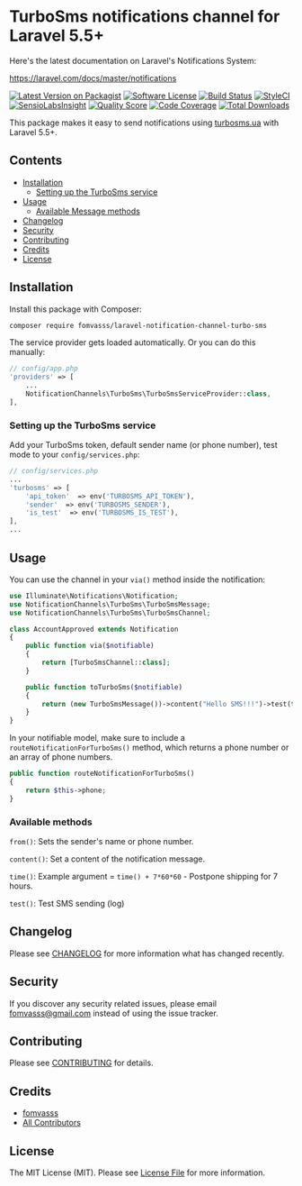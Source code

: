 # TurboSms notifications channel for Laravel 5.5+

Here's the latest documentation on Laravel's Notifications System: 

https://laravel.com/docs/master/notifications

[![Latest Version on Packagist](https://img.shields.io/packagist/v/fomvasss/laravel-notification-channel-turbo-sms.svg?style=flat-square)](https://packagist.org/packages/fomvasss/laravel-notification-channel-turbo-sms)
[![Software License](https://img.shields.io/badge/license-MIT-brightgreen.svg?style=flat-square)](LICENSE.md)
[![Build Status](https://img.shields.io/travis/fomvasss/laravel-notification-channel-turbo-sms/master.svg?style=flat-square)](https://travis-ci.org/fomvasss/laravel-notification-channel-turbo-sms)
[![StyleCI](https://styleci.io/repos/:style_ci_id/shield)](https://styleci.io/repos/:style_ci_id)
[![SensioLabsInsight](https://img.shields.io/sensiolabs/i/:sensio_labs_id.svg?style=flat-square)](https://insight.sensiolabs.com/projects/:sensio_labs_id)
[![Quality Score](https://img.shields.io/scrutinizer/g/fomvasss/laravel-notification-channel-turbo-sms.svg?style=flat-square)](https://scrutinizer-ci.com/g/fomvasss/laravel-notification-channel-turbo-sms)
[![Code Coverage](https://img.shields.io/scrutinizer/coverage/g/fomvasss/laravel-notification-channel-turbosms/master.svg?style=flat-square)](https://scrutinizer-ci.com/g/fomvasss/laravel-notification-channel-turbosms/?branch=master)
[![Total Downloads](https://img.shields.io/packagist/dt/fomvasss/laravel-notification-channel-turbo-sms.svg?style=flat-square)](https://packagist.org/packages/fomvasss/laravel-notification-channel-turbo-sms)

This package makes it easy to send notifications using [turbosms.ua](https://turbosms.ua/) with Laravel 5.5+.

## Contents

- [Installation](#installation)
    - [Setting up the TurboSms service](#setting-up-the-TurboSms-service)
- [Usage](#usage)
    - [Available Message methods](#available-methods)
- [Changelog](#changelog)
- [Security](#security)
- [Contributing](#contributing)
- [Credits](#credits)
- [License](#license)


## Installation

Install this package with Composer:

```bash
composer require fomvasss/laravel-notification-channel-turbo-sms
```

The service provider gets loaded automatically. Or you can do this manually:
```php
// config/app.php
'providers' => [
    ...
    NotificationChannels\TurboSms\TurboSmsServiceProvider::class,
],
```

### Setting up the TurboSms service

Add your TurboSms token, default sender name (or phone number), test mode to your `config/services.php`:

```php
// config/services.php
...
'turbosms' => [
    'api_token'  => env('TURBOSMS_API_TOKEN'),
    'sender'  => env('TURBOSMS_SENDER'),
    'is_test'  => env('TURBOSMS_IS_TEST'),
],
...
```

## Usage

You can use the channel in your `via()` method inside the notification:

```php
use Illuminate\Notifications\Notification;
use NotificationChannels\TurboSms\TurboSmsMessage;
use NotificationChannels\TurboSms\TurboSmsChannel;

class AccountApproved extends Notification
{
    public function via($notifiable)
    {
        return [TurboSmsChannel::class];
    }

    public function toTurboSms($notifiable)
    {
        return (new TurboSmsMessage())->content("Hello SMS!!!")->test(true);
    }
}
```

In your notifiable model, make sure to include a `routeNotificationForTurboSms()` method, which returns a phone number
or an array of phone numbers.

```php
public function routeNotificationForTurboSms()
{
    return $this->phone;
}
```

### Available methods

`from()`: Sets the sender's name or phone number.

`content()`: Set a content of the notification message.

`time()`: Example argument = `time() + 7*60*60` - Postpone shipping for 7 hours.

`test()`: Test SMS sending (log)

## Changelog

Please see [CHANGELOG](CHANGELOG.md) for more information what has changed recently.

## Security

If you discover any security related issues, please email fomvasss@gmail.com instead of using the issue tracker.

## Contributing

Please see [CONTRIBUTING](CONTRIBUTING.md) for details.

## Credits

- [fomvasss](https://github.com/fomvasss)
- [All Contributors](../../contributors)

## License

The MIT License (MIT). Please see [License File](LICENSE.md) for more information.
